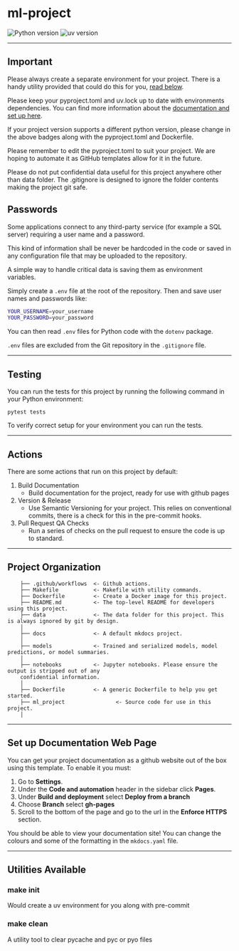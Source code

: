 # ml-project

![Python version](https://img.shields.io/badge/python-3.12-blue.svg)
![uv version](https://img.shields.io/badge/uv-%3E%3D0.5.0-purple.svg
)

--------

## Important

Please always create a separate environment for your project. There is a handy utility provided that could do
this for you, [read below](#make-init).

Please keep your pyproject.toml and uv.lock up to date with environments dependencies.
You can find more information about the [documentation and set up here](https://docs.astral.sh/uv/).

If your project version supports a different python version, please change in the above badges along with
the pyproject.toml and Dockerfile.

Please remember to edit the pyproject.toml to suit your project. We are hoping to automate it as GitHub templates
allow for it in the future.

Please do not put confidential data useful for this project anywhere other than data folder.
The .gitignore is designed to ignore the folder contents making the project git safe.

## Passwords

Some applications connect to any third-party service (for example a SQL server) requiring
a user name and a password.

This kind of information shall be never be hardcoded in the code or saved in any configuration
file that may be uploaded to the repository.

A simple way to handle critical data is saving them as environment variables.

Simply create a `.env` file at the root of the repository. Then and save user names and passwords
like:

```bash
YOUR_USERNAME=your_username
YOUR_PASSWORD=your_password
```

You can then read `.env` files for Python code with the `dotenv` package.

`.env` files are excluded from the Git repository in the `.gitignore` file.

--------

## Testing

You can run the tests for this project by running the following command in your Python environment:

```shell
pytest tests
```

To verify correct setup for your environment you can run the tests.

--------

## Actions

There are some actions that run on this project by default:

1. Build Documentation
    - Build documentation for the project, ready for use with github pages
2. Version & Release
    - Use Semantic Versioning for your project. This relies on conventional commits, there is a check for this in the pre-commit hooks.
3. Pull Request QA Checks
    - Run a series of checks on the pull request to ensure the code is up to standard.

--------

## Project Organization

```shell
    ├── .github/workflows  <- Github actions.
    ├── Makefile           <- Makefile with utility commands.
    ├── Dockerfile         <- Create a Docker image for this project.
    ├── README.md          <- The top-level README for developers using this project.
    ├── data               <- The data folder for this project. This is always ignored by git by design.
    │  
    ├── docs               <- A default mkdocs project.
    │
    ├── models             <- Trained and serialized models, model predictions, or model summaries.
    │
    ├── notebooks          <- Jupyter notebooks. Please ensure the output is stripped out of any
    confidential information.
    │  
    ├── Dockerfile         <- A generic Dockerfile to help you get started.
    ├── ml_project                <- Source code for use in this project.
    │
```

--------

## Set up Documentation Web Page

You can get your project documentation as a github website out of the box using this template.
To enable it you must:

1. Go to **Settings**.
1. Under the **Code and automation** header in the sidebar click **Pages**.
1. Under **Build and deployment** select **Deploy from a branch**
1. Choose **Branch** select **gh-pages**
1. Scroll to the bottom of the page and go to the url in the **Enforce HTTPS** section.

You should be able to view your documentation site! You can change the colours and some of the formatting in the `mkdocs.yaml` file.

--------

## Utilities Available

### make init

Would create a uv environment for you along with pre-commit

### make clean

A utility tool to clear pycache and pyc or pyo files
